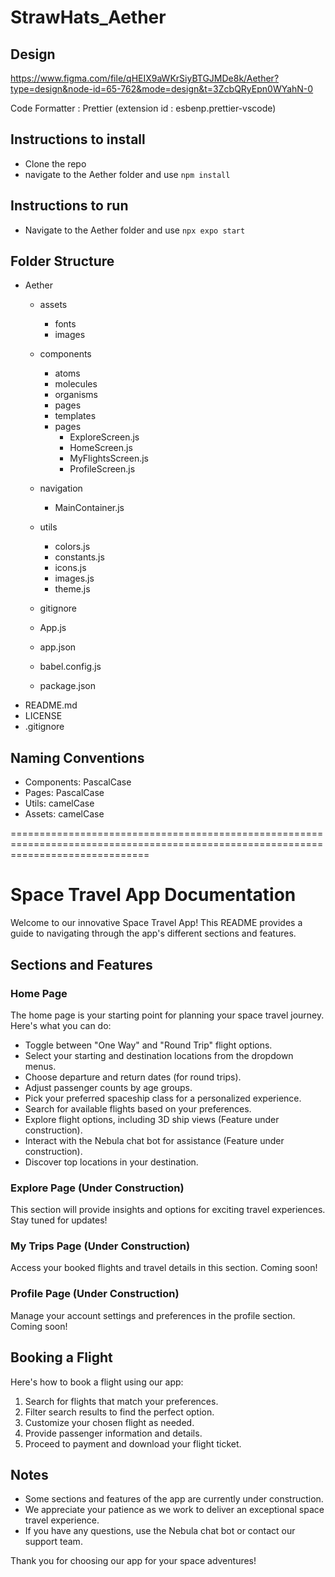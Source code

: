 # StrawHats_Aether

## Design
https://www.figma.com/file/qHEIX9aWKrSiyBTGJMDe8k/Aether?type=design&node-id=65-762&mode=design&t=3ZcbQRyEpn0WYahN-0

Code Formatter : Prettier (extension id : esbenp.prettier-vscode)

## Instructions to install

- Clone the repo
- navigate to the Aether folder and use `npm install`
## Instructions to run

- Navigate to the Aether folder and use `npx expo start`

## Folder Structure

- Aether
  - assets
    - fonts
    - images
  - components
    - atoms
    - molecules
    - organisms
    - pages
    - templates
    - pages
      - ExploreScreen.js
      - HomeScreen.js
      - MyFlightsScreen.js
      - ProfileScreen.js
  
  - navigation
    - MainContainer.js
  
  - utils
    - colors.js
    - constants.js
    - icons.js
    - images.js
    - theme.js
  - gitignore
  - App.js
  - app.json
  - babel.config.js
  - package.json
- README.md
- LICENSE
- .gitignore

## Naming Conventions

- Components: PascalCase
- Pages: PascalCase
- Utils: camelCase
- Assets: camelCase

====================================================================================================================================
# Space Travel App Documentation

Welcome to our innovative Space Travel App! This README provides a guide to navigating through the app's different sections and features.

## Sections and Features

### Home Page

The home page is your starting point for planning your space travel journey. Here's what you can do:

- Toggle between "One Way" and "Round Trip" flight options.
- Select your starting and destination locations from the dropdown menus.
- Choose departure and return dates (for round trips).
- Adjust passenger counts by age groups.
- Pick your preferred spaceship class for a personalized experience.
- Search for available flights based on your preferences.
- Explore flight options, including 3D ship views (Feature under construction).
- Interact with the Nebula chat bot for assistance (Feature under construction).
- Discover top locations in your destination.

### Explore Page (Under Construction)

This section will provide insights and options for exciting travel experiences. Stay tuned for updates!

### My Trips Page (Under Construction)

Access your booked flights and travel details in this section. Coming soon!

### Profile Page (Under Construction)

Manage your account settings and preferences in the profile section. Coming soon!

## Booking a Flight

Here's how to book a flight using our app:

1. Search for flights that match your preferences.
2. Filter search results to find the perfect option.
3. Customize your chosen flight as needed.
4. Provide passenger information and details.
5. Proceed to payment and download your flight ticket.

## Notes

- Some sections and features of the app are currently under construction.
- We appreciate your patience as we work to deliver an exceptional space travel experience.
- If you have any questions, use the Nebula chat bot or contact our support team.

Thank you for choosing our app for your space adventures!

